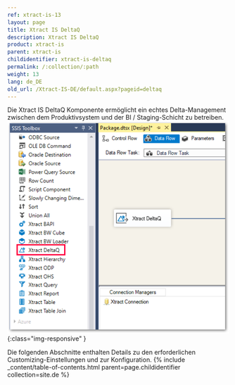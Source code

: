 ```yaml
---
ref: xtract-is-13
layout: page
title: Xtract IS DeltaQ
description: Xtract IS DeltaQ
product: xtract-is
parent: xtract-is
childidentifier: xtract-is-deltaq
permalink: /:collection/:path
weight: 13
lang: de_DE
old_url: /Xtract-IS-DE/default.aspx?pageid=deltaq
---
```


Die Xtract IS DeltaQ Komponente ermöglicht ein echtes Delta-Management zwischen dem Produktivsystem und der BI / Staging-Schicht zu betreiben. 
![DeltaQ](/img/content/xis/xis_deltaq_overview.png){:class="img-responsive" }

Die folgenden Abschnitte enthalten Details zu den erforderlichen Customizing-Einstellungen und zur Konfiguration.
{% include _content/table-of-contents.html parent=page.childidentifier collection=site.de %}